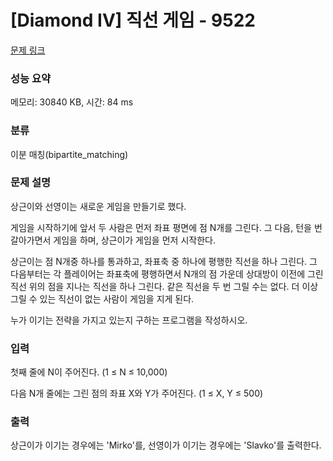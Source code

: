 # [Diamond IV] 직선 게임 - 9522 

[문제 링크](https://www.acmicpc.net/problem/9522) 

### 성능 요약

메모리: 30840 KB, 시간: 84 ms

### 분류

이분 매칭(bipartite_matching)

### 문제 설명

<p>상근이와 선영이는 새로운 게임을 만들기로 했다.</p>

<p>게임을 시작하기에 앞서 두 사람은 먼저 좌표 평면에 점 N개를 그린다. 그 다음, 턴을 번갈아가면서 게임을 하며, 상근이가 게임을 먼저 시작한다.</p>

<p>상근이는 점 N개중 하나를 통과하고, 좌표축 중 하나에 평행한 직선을 하나 그린다. 그 다음부터는 각 플레이어는 좌표축에 평행하면서 N개의 점 가운데 상대방이 이전에 그린 직선 위의 점을 지나는 직선을 하나 그린다. 같은 직선을 두 번 그릴 수는 없다. 더 이상 그릴 수 있는 직선이 없는 사람이 게임을 지게 된다.</p>

<p>누가 이기는 전략을 가지고 있는지 구하는 프로그램을 작성하시오.</p>

### 입력 

 <p>첫째 줄에 N이 주어진다. (1 ≤ N ≤ 10,000)</p>

<p>다음 N개 줄에는 그린 점의 좌표 X와 Y가 주어진다. (1 ≤ X, Y ≤ 500)</p>

### 출력 

 <p>상근이가 이기는 경우에는 'Mirko'를, 선영이가 이기는 경우에는 'Slavko'를 출력한다.</p>

